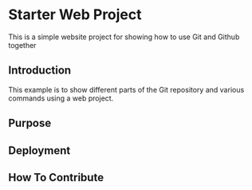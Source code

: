 # Starter Web Project

This is a simple website project for 
showing how to use Git and Github together

## Introduction

This example is to show different parts of the Git repository and various
commands using a web project.

## Purpose

## Deployment

## How To Contribute
